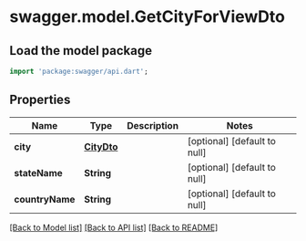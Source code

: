 # swagger.model.GetCityForViewDto

## Load the model package
```dart
import 'package:swagger/api.dart';
```

## Properties
Name | Type | Description | Notes
------------ | ------------- | ------------- | -------------
**city** | [**CityDto**](CityDto.md) |  | [optional] [default to null]
**stateName** | **String** |  | [optional] [default to null]
**countryName** | **String** |  | [optional] [default to null]

[[Back to Model list]](../README.md#documentation-for-models) [[Back to API list]](../README.md#documentation-for-api-endpoints) [[Back to README]](../README.md)


